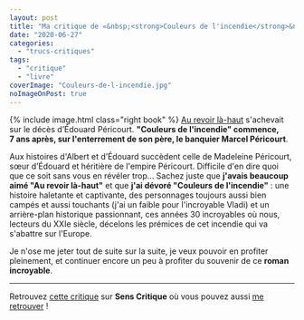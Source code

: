 ```yaml
---
layout: post
title: "Ma critique de «&nbsp;<strong>Couleurs de l'incendie</strong>&nbsp;» de <em>Pierre Lemaitre</em>"
date: "2020-06-27"
categories: 
  - "trucs-critiques"
tags: 
  - "critique"
  - "livre"
coverImage: "Couleurs-de-l-incendie.jpg"
noImageOnPost: true
---
```


{% include image.html class="right book" %}
[Au revoir là-haut](https://www.6x8.org/2020/03/ma-critique-de-au-revoir-la-haut-de-pierre-lemaitre/) s'achevait sur le décès d’Édouard Péricourt. **"Couleurs de l'incendie" commence, 7 ans après, sur l'enterrement de son père, le banquier Marcel Péricourt**.

Aux histoires d'Albert et d’Édouard succèdent celle de Madeleine Péricourt, sœur d’Édouard et héritière de l'empire Péricourt. Difficile d'en dire quoi que ce soit sans vous en révéler trop... Sachez juste que **j'avais beaucoup aimé "Au revoir là-haut"** et que **j'ai dévoré "Couleurs de l'incendie"** : une histoire haletante et captivante, des personnages toujours aussi bien campés et aussi touchants (j'ai un faible pour l'incroyable Vladi) et un arrière-plan historique passionnant, ces années 30 incroyables où nous, lecteurs du XXIe siècle, décelons les prémices de cet incendie qui va s'abattre sur l'Europe.

Je n'ose me jeter tout de suite sur la suite, je veux pouvoir en profiter pleinement, et continuer encore un peu à profiter du souvenir de ce **roman incroyable**.

* * *

Retrouvez [cette critique](https://www.senscritique.com/livre/Couleurs_de_l_incendie/critique/224360076) sur **Sens Critique** où vous pouvez aussi [me retrouver](http://www.senscritique.com/Arnaud_Malon) !
